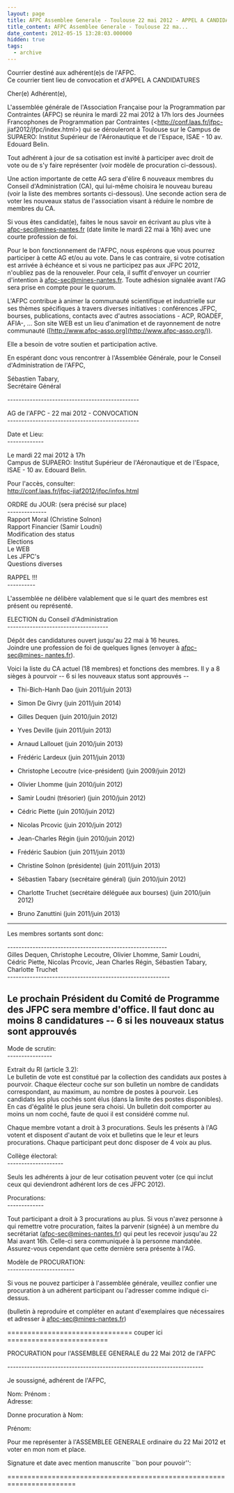 ```yaml
---
layout: page
title: AFPC Assemblee Generale - Toulouse 22 mai 2012 - APPEL A CANDIDATURES CA
title_content: AFPC Assemblee Generale - Toulouse 22 ma...
date_content: 2012-05-15 13:28:03.000000
hidden: true
tags:
  - archive
---
```

Courrier destiné aux adhérent(e)s de l'AFPC.  
Ce courrier tient lieu de convocation et d'APPEL A CANDIDATURES  
  
  
Cher(e) Adhérent(e),  
  
L'assemblée générale de l'Association Française pour la Programmation par
Contraintes (AFPC) se réunira le mardi 22 mai 2012 à 17h lors des Journées
Francophones de Programmation par Contraintes (<http://conf.laas.fr/jfpc-
jiaf2012/jfpc/index.html>) qui se dérouleront à Toulouse sur le Campus de
SUPAERO: Institut Supérieur de l'Aéronautique et de l'Espace, ISAE - 10 av.
Edouard Belin.  
  
Tout adhérent à jour de sa cotisation est invité à participer avec droit de
vote ou de s'y faire représenter (voir modèle de procuration ci-dessous).  
  
Une action importante de cette AG sera d'élire 6 nouveaux membres du Conseil
d'Administration (CA), qui lui-même choisira le nouveau bureau (voir la liste
des membres sortants ci-dessous). Une seconde action sera de voter les
nouveaux status de l'association visant à réduire le nombre de membres du CA.  
  
Si vous êtes candidat(e), faites le nous savoir en écrivant au plus vite à
[afpc-sec@mines-nantes.fr](mailto:afpc-sec@mines-nantes.fr) (date limite le
mardi 22 mai à 16h) avec une courte profession de foi.  
  
Pour le bon fonctionnement de l'AFPC, nous espérons que vous pourrez
participer à cette AG et/ou au vote. Dans le cas contraire, si votre
cotisation est arrivée à échéance et si vous ne participez pas aux JFPC 2012,
n'oubliez pas de la renouveler. Pour cela, il suffit d'envoyer un courrier
d'intention à [afpc-sec@mines-nantes.fr](mailto:afpc-sec@mines-nantes.fr).
Toute adhésion signalée avant l'AG sera prise en compte pour le quorum.  
  
L'AFPC contribue à animer la communauté scientifique et industrielle sur ses
thèmes spécifiques à travers diverses initiatives : conférences JFPC, bourses,
publications, contacts avec d'autres associations - ACP, ROADEF, AFIA-, ...
Son site WEB est un lieu d'animation et de rayonnement de notre communauté
([http://www.afpc-asso.org](http://www.afpc-asso.org/)).  
  
Elle a besoin de votre soutien et participation active.  
  
  
En espérant donc vous rencontrer à l'Assemblée Générale, pour le Conseil
d'Administration de l'AFPC,  
  
Sébastien Tabary,  
Secrétaire Général  
  
\-----------------------------------------------





AG de l'AFPC - 22 mai 2012 - CONVOCATION  
\-----------------------------------------------  
  
Date et Lieu:  
\-------------  
  
Le mardi 22 mai 2012 à 17h  
Campus de SUPAERO: Institut Supérieur de l'Aéronautique et de l'Espace, ISAE -
10 av. Edouard Belin.  
  
Pour l'accès, consulter:  
<http://conf.laas.fr/jfpc-jiaf2012/jfpc/infos.html>  
  
ORDRE du JOUR: (sera précisé sur place)  
\--------------  
Rapport Moral (Christine Solnon)  
Rapport Financier (Samir Loudni)  
Modification des status  
Elections  
Le WEB  
Les JFPC's  
Questions diverses  
  
RAPPEL !!!  
\----------  
  
L'assemblée ne délibère valablement que si le quart des membres est présent ou
représenté.  
  
ELECTION du Conseil d'Administration  
\------------------------------------  
  
Dépôt des candidatures ouvert jusqu'au 22 mai à 16 heures.  
Joindre une profession de foi de quelques lignes (envoyer à [afpc-sec@mines-
nantes.fr](mailto:afpc-sec@mines-nantes.fr)).  
  
Voici la liste du CA actuel (18 membres) et fonctions des membres. Il y a 8
sièges à pourvoir -- 6 si les nouveaux status sont approuvés --  
  




  * Thi-Bich-Hanh Dao (juin 2011/juin 2013)


  * Simon De Givry (juin 2011/juin 2014)


  * Gilles Dequen (juin 2010/juin 2012) 


  * Yves Deville (juin 2011/juin 2013)


  * Arnaud Lallouet (juin 2010/juin 2013)


  * Frédéric Lardeux (juin 2011/juin 2013)


  * Christophe Lecoutre (vice-président) (juin 2009/juin 2012) 


  * Olivier Lhomme (juin 2010/juin 2012) 


  * Samir Loudni (trésorier) (juin 2010/juin 2012) 


  * Cédric Piette (juin 2010/juin 2012) 


  * Nicolas Prcovic (juin 2010/juin 2012) 


  * Jean-Charles Régin (juin 2010/juin 2012) 


  * Frédéric Saubion (juin 2011/juin 2013)


  * Christine Solnon (présidente) (juin 2011/juin 2013) 


  * Sébastien Tabary (secrétaire général) (juin 2010/juin 2012) 


  * Charlotte Truchet (secrétaire déléguée aux bourses) (juin 2010/juin 2012) 


  * Bruno Zanuttini (juin 2011/juin 2013)


----------------------------------------------------------  
  
Les membres sortants sont donc:  
  
\---------------------------------------------------------  
Gilles Dequen, Christophe Lecoutre, Olivier Lhomme, Samir Loudni,  
Cédric Piette, Nicolas Prcovic, Jean Charles Régin, Sébastien Tabary,
Charlotte Truchet  
\----------------------------------------------------------  
  
Le prochain Président du Comité de Programme des JFPC sera membre d'office. Il
faut donc au moins 8 candidatures -- 6 si les nouveaux status sont approuvés
--  
  
  
Mode de scrutin:  
\----------------  
  
Extrait du RI (article 3.2):  
Le bulletin de vote est constitué par la collection des candidats aux postes à
pourvoir. Chaque électeur coche sur son bulletin un nombre de candidats
correspondant, au maximum, au nombre de postes à pourvoir. Les candidats les
plus cochés sont élus (dans la limite des postes disponibles). En cas
d'égalité le plus jeune sera choisi. Un bulletin doit comporter au moins un
nom coché, faute de quoi il est considéré comme nul.  
  
Chaque membre votant a droit à 3 procurations. Seuls les présents à l'AG
votent et disposent d'autant de voix et bulletins que le leur et leurs
procurations. Chaque participant peut donc disposer de 4 voix au plus.  
  
Collège électoral:  
\--------------------  
  
Seuls les adhérents à jour de leur cotisation peuvent voter (ce qui inclut
ceux qui deviendront adhérent lors de ces JFPC 2012).  
  
Procurations:  
\-------------  
  
Tout participant a droit à 3 procurations au plus. Si vous n'avez personne à
qui remettre votre procuration, faites la parvenir (signée) à un membre du
secrétariat ([afpc-sec@mines-nantes.fr](mailto:afpc-sec@mines-nantes.fr)) qui
peut les recevoir jusqu'au 22 Mai avant 16h. Celle-ci sera communiquée à la
personne mandatée. Assurez-vous cependant que cette dernière sera présente à
l'AG.  
  
Modèle de PROCURATION:  
\------------------------  
  
Si vous ne pouvez participer à l'assemblée générale, veuillez confier une
procuration à un adhérent participant ou l'adresser comme indiqué ci-dessus.  
  
(bulletin à reproduire et compléter en autant d'exemplaires que nécessaires et
adresser à [afpc-sec@mines-nantes.fr](mailto:afpc-sec@mines-nantes.fr))  
  
=============================== couper ici =========================  
  
PROCURATION pour l'ASSEMBLEE GENERALE du 22 Mai 2012 de l'AFPC  
  
\----------------------------------------------------------------------  
  
Je soussigné, adhérent de l'AFPC,  
  
Nom: Prénom :  
Adresse:  
  
  
Donne procuration à Nom:  
  
Prénom:  
  
Pour me représenter à l'ASSEMBLEE GENERALE ordinaire du 22 Mai 2012 et voter
en mon nom et place.  
  
Signature et date avec mention manuscrite ``bon pour pouvoir'':  
  
  
  
  
  
  
=======================================================================



